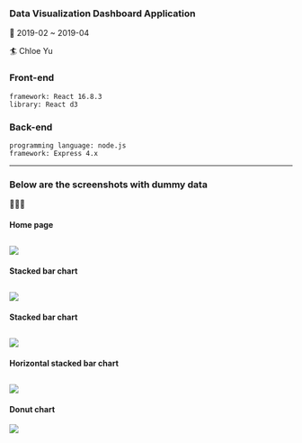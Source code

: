 ### Data Visualization Dashboard Application 

:art: 2019-02 ~ 2019-04  

:surfer: Chloe Yu
### Front-end
    framework: React 16.8.3  
    library: React d3

### Back-end 
    programming language: node.js  
    framework: Express 4.x
----
### Below are the screenshots with dummy data
:panda_face::panda_face::panda_face:
#### Home page
![](0.gif)
----
#### Stacked bar chart
![](1.gif)
----
#### Stacked bar chart
![](2.gif)
----
#### Horizontal stacked bar chart
![](3.gif)
----
#### Donut chart
![](4.gif)
